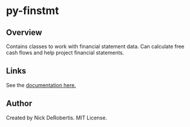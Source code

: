 # py-finstmt

## Overview

Contains classes to work with financial statement data. Can calculate free cash flows and help project
financial statements.


## Links

See the
[documentation here.](
https://nickderobertis.github.io/py-finstmt/
)

## Author

Created by Nick DeRobertis. MIT License.